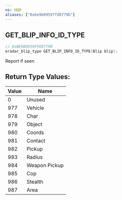 ```yaml
---
ns: HUD
aliases: ["0xbe9b0959ffd0779b"]
---
```

## GET_BLIP_INFO_ID_TYPE

```c
// 0xBE9B0959FFD0779B
eradar_blip_type GET_BLIP_INFO_ID_TYPE(Blip blip);
```

Report if seen

## Return Type Values:
| Value | Name |
| --- | --- |
| 0 | Unused |
| 977 | Vehicle |
| 978 | Char |
| 979 | Object |
| 980 | Coords |
| 981 | Contact |
| 982 | Pickup |
| 983 | Radius |
| 984 | Weapon Pickup |
| 985 | Cop |
| 986 | Stealth |
| 987 | Area |

